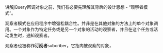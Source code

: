 讲解jQuery回调对象之前，我们有必要先理解其背后的设计思想 - “观察者模式”。

观察者模式在应用程序中增强松耦合性。并非是在其他对象的方法上的单个对象调用。一个对象作为特定任务或是另一个对象的活动的观察者，并且在这个任务或活动发生时，通知观察者。

观察者也被称作**订阅者**subcriber，它指向被观察的对象，